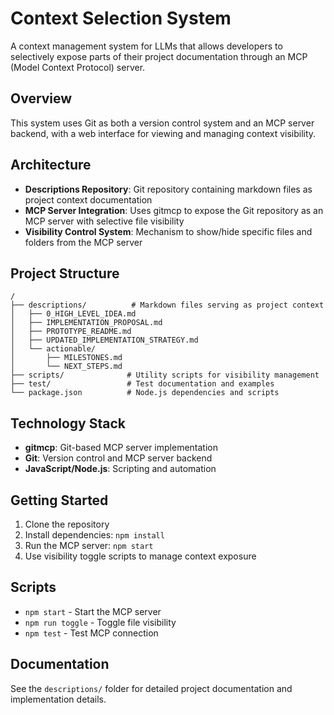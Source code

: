 # Context Selection System

A context management system for LLMs that allows developers to selectively expose parts of their project documentation through an MCP (Model Context Protocol) server.

## Overview

This system uses Git as both a version control system and an MCP server backend, with a web interface for viewing and managing context visibility.

## Architecture

- **Descriptions Repository**: Git repository containing markdown files as project context documentation
- **MCP Server Integration**: Uses gitmcp to expose the Git repository as an MCP server with selective file visibility
- **Visibility Control System**: Mechanism to show/hide specific files and folders from the MCP server

## Project Structure

```
/
├── descriptions/          # Markdown files serving as project context
│   ├── 0_HIGH_LEVEL_IDEA.md
│   ├── IMPLEMENTATION_PROPOSAL.md
│   ├── PROTOTYPE_README.md
│   ├── UPDATED_IMPLEMENTATION_STRATEGY.md
│   └── actionable/
│       ├── MILESTONES.md
│       └── NEXT_STEPS.md
├── scripts/              # Utility scripts for visibility management
├── test/                 # Test documentation and examples
└── package.json          # Node.js dependencies and scripts
```

## Technology Stack

- **gitmcp**: Git-based MCP server implementation
- **Git**: Version control and MCP server backend
- **JavaScript/Node.js**: Scripting and automation

## Getting Started

1. Clone the repository
2. Install dependencies: `npm install`
3. Run the MCP server: `npm start`
4. Use visibility toggle scripts to manage context exposure

## Scripts

- `npm start` - Start the MCP server
- `npm run toggle` - Toggle file visibility
- `npm test` - Test MCP connection

## Documentation

See the `descriptions/` folder for detailed project documentation and implementation details.